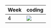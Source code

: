 | Week | coding |
| --- | --- |
| 4 |  ![](https://github.com/kmaooad/coding-19w4-KmaCoder/workflows/Grading/badge.svg) |
